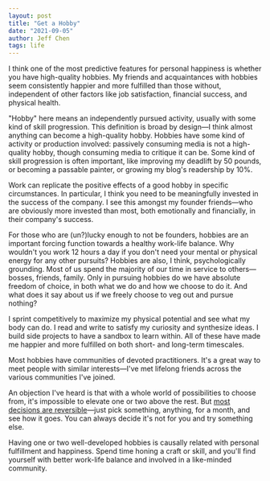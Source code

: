 ```yaml
---
layout: post
title: "Get a Hobby"
date: "2021-09-05"
author: Jeff Chen
tags: life
---
```


I think one of the most predictive features for personal happiness is whether you have high-quality hobbies. My friends and acquaintances with hobbies seem consistently happier and more fulfilled than those without, independent of other factors like job satisfaction, financial success, and physical health.

<!-- excerpt -->

"Hobby" here means an independently pursued activity, usually with some kind of skill progression. This definition is broad by design—I think almost anything can become a high-quality hobby. Hobbies have some kind of activity or production involved: passively consuming media is not a high-quality hobby, though consuming media to critique it can be. Some kind of skill progression is often important, like improving my deadlift by 50 pounds, or becoming a passable painter, or growing my blog's readership by 10%.

Work can replicate the positive effects of a good hobby in specific circumstances. In particular, I think you need to be meaningfully invested in the success of the company. I see this amongst my founder friends—who are obviously more invested than most, both emotionally and financially, in their company's success.

For those who are (un?)lucky enough to not be founders, hobbies are an important forcing function towards a healthy work-life balance. Why wouldn't you work 12 hours a day if you don't need your mental or physical energy for any other pursuits? Hobbies are also, I think, psychologically grounding. Most of us spend the majority of our time in service to others—bosses, friends, family. Only in pursuing hobbies do we have absolute freedom of choice, in both what we do and how we choose to do it. And what does it say about us if we freely choose to veg out and pursue nothing?

I sprint competitively to maximize my physical potential and see what my body can do. I read and write to satisfy my curiosity and synthesize ideas. I build side projects to have a sandbox to learn within. All of these have made me happier and more fulfilled on both short- and long-term timescales.

Most hobbies have communities of devoted practitioners. It's a great way to meet people with similar interests—I've met lifelong friends across the various communities I've joined.

An objection I've heard is that with a whole world of possibilities to choose from, it's impossible to elevate one or two above the rest. But [most decisions are reversible](https://jeffchen.dev/posts/most-decisions-are-reversible)—just pick something, anything, for a month, and see how it goes. You can always decide it's not for you and try something else.

Having one or two well-developed hobbies is causally related with personal fulfillment and happiness. Spend time honing a craft or skill, and you'll find yourself with better work-life balance and involved in a like-minded community.
